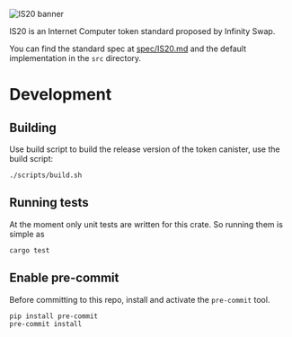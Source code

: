 ![IS20 banner](https://user-images.githubusercontent.com/6412426/146728389-42384977-0ed3-43a6-83d3-ce16db609c09.png)

IS20 is an Internet Computer token standard proposed by Infinity Swap.

You can find the standard spec at [spec/IS20.md]() and the default implementation in the `src` directory.

# Development

## Building

Use build script to build the release version of the token canister, use the build script:

```shell
./scripts/build.sh
```

## Running tests

At the moment only unit tests are written for this crate. So running them is simple as

```shell
cargo test
```

## Enable pre-commit

Before committing to this repo, install and activate the `pre-commit` tool.

```shell
pip install pre-commit
pre-commit install
```
